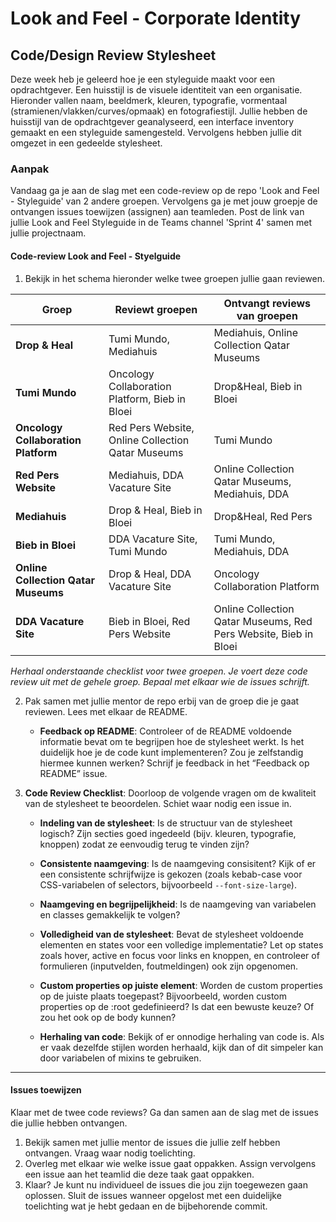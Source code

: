 # Look and Feel - Corporate Identity

## Code/Design Review Stylesheet

Deze week heb je geleerd hoe je een styleguide maakt voor een opdrachtgever. Een huisstijl is de visuele identiteit van een organisatie. Hieronder vallen naam, beeldmerk, kleuren, typografie, vormentaal (stramienen/vlakken/curves/opmaak) en fotografiestijl. Jullie hebben de huisstijl van de opdrachtgever geanalyseerd, een interface inventory gemaakt en een styleguide samengesteld. Vervolgens hebben jullie dit omgezet in een gedeelde stylesheet. 

### Aanpak
Vandaag ga je aan de slag met een code-review op de repo 'Look and Feel - Styleguide' van 2 andere groepen. Vervolgens ga je met jouw groepje de ontvangen issues toewijzen (assignen) aan teamleden. Post de link van jullie Look and Feel Styleguide in de Teams channel 'Sprint 4' samen met jullie projectnaam. 

#### Code-review Look and Feel - Styelguide
1. Bekijk in het schema hieronder welke twee groepen jullie gaan reviewen. 

| Groep                         | Reviewt groepen                        | Ontvangt reviews van groepen                  |
|-------------------------------|----------------------------------------|-----------------------------------------------|
| **Drop & Heal**               | Tumi Mundo, Mediahuis                 | Mediahuis, Online Collection Qatar Museums  |
| **Tumi Mundo**                | Oncology Collaboration Platform, Bieb in Bloei | Drop&Heal, Bieb in Bloei      |
| **Oncology Collaboration Platform** | Red Pers Website, Online Collection Qatar Museums | Tumi Mundo            |
| **Red Pers Website**          | Mediahuis, DDA Vacature Site          | Online Collection Qatar Museums, Mediahuis, DDA   |
| **Mediahuis**                 | Drop & Heal, Bieb in Bloei            | Drop&Heal, Red Pers |
| **Bieb in Bloei**             | DDA Vacature Site, Tumi Mundo         | Tumi Mundo, Mediahuis, DDA       |
| **Online Collection Qatar Museums** | Drop & Heal, DDA Vacature Site     | Oncology Collaboration Platform    |
| **DDA Vacature Site**         | Bieb in Bloei, Red Pers Website       | Online Collection Qatar Museums, Red Pers Website, Bieb in Bloei |

_Herhaal onderstaande checklist voor twee groepen. Je voert deze code review uit met de gehele groep. Bepaal met elkaar wie de issues schrijft._

2. Pak samen met jullie mentor de repo erbij van de groep die je gaat reviewen. Lees met elkaar de README. 
   - **Feedback op README**: Controleer of de README voldoende informatie bevat om te begrijpen hoe de stylesheet werkt. Is het duidelijk hoe je de code kunt implementeren? Zou je zelfstandig hiermee kunnen werken? Schrijf je feedback in het “Feedback op README” issue.

3. **Code Review Checklist**: Doorloop de volgende vragen om de kwaliteit van de stylesheet te beoordelen. Schiet waar nodig een issue in.

   - **Indeling van de stylesheet**: Is de structuur van de stylesheet logisch? Zijn secties goed ingedeeld (bijv. kleuren, typografie, knoppen) zodat ze eenvoudig terug te vinden zijn?
   
   - **Consistente naamgeving**: Is de naamgeving consisitent? Kijk of er een consistente schrijfwijze is gekozen (zoals kebab-case voor CSS-variabelen of selectors, bijvoorbeeld `--font-size-large`).
   
   - **Naamgeving en begrijpelijkheid**: Is de naamgeving van variabelen en classes gemakkelijk te volgen? 

   - **Volledigheid van de stylesheet**: Bevat de stylesheet voldoende elementen en states voor een volledige implementatie? Let op states zoals hover, active en focus voor links en knoppen, en controleer of formulieren (inputvelden, foutmeldingen) ook zijn opgenomen.

   - **Custom properties op juiste element**: Worden de custom properties op de juiste plaats toegepast? Bijvoorbeeld, worden custom properties op de :root gedefinieerd? Is dat een bewuste keuze? Of zou het ook op de body kunnen?

   - **Herhaling van code**: Bekijk of er onnodige herhaling van code is. Als er vaak dezelfde stijlen worden herhaald, kijk dan of dit simpeler kan door variabelen of mixins te gebruiken.


---

#### Issues toewijzen
Klaar met de twee code reviews? Ga dan samen aan de slag met de issues die jullie hebben ontvangen.
1. Bekijk samen met jullie mentor de issues die jullie zelf hebben ontvangen. Vraag waar nodig toelichting.
2. Overleg met elkaar wie welke issue gaat oppakken. Assign vervolgens een issue aan het teamlid die deze taak gaat oppakken.
3. Klaar? Je kunt nu individueel de issues die jou zijn toegewezen gaan oplossen. Sluit de issues wanneer opgelost met een duidelijke toelichting wat je hebt gedaan en de bijbehorende commit.  

